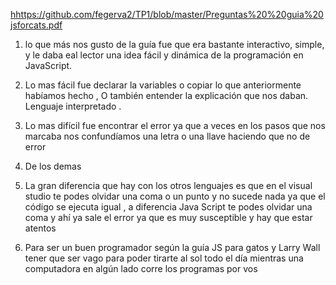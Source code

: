 
[hhttps://github.com/fegerva2/TP1/blob/master/Preguntas%20%20guia%20jsforcats.pdf](GitHub)

1.  lo que más nos gusto de la guía fue que era bastante interactivo, simple, y le daba eal lector una idea fácil y dinámica de la programación en JavaScript.

2.  Lo mas fácil fue declarar la variables o  copiar lo que anteriormente habíamos hecho ,
O también entender la explicación que nos daban. Lenguaje interpretado .

3.  Lo mas difícil fue encontrar el error ya que a veces en los pasos que nos marcaba nos confundíamos una letra o una llave haciendo que no de error 

4. De los demas

5. La gran diferencia que hay con los otros lenguajes es que en el visual studio te podes olvidar una coma o un punto y no sucede nada ya que el código se ejecuta igual , a diferencia Java Script te podes olvidar una coma y ahí ya sale el error  ya que es muy susceptible y hay que estar atentos  

6. Para ser un buen programador según la guía JS para gatos y Larry Wall tener que ser vago para poder tirarte al sol todo el día mientras una computadora en algún lado corre los programas por vos

